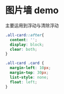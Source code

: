 # 图片墙 demo
主要运用到浮动与清除浮动

```CSS
.all-card::after{
  content: '';
  display: block;
  clear: both;
}

.all-card .card {
  margin-left: 10px;
  margin-top: 30px;
  list-style: none;
  float: left;
}
```